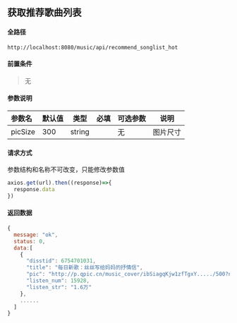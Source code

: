 ## 获取推荐歌曲列表

#### 全路径

```
http://localhost:8080/music/api/recommend_songlist_hot
```

#### 前置条件

> 无
>

#### 参数说明

| 参数名   | 默认值 | 类型   | 必填 | 可选参数                          | 说明               |
| :------- | ------ | ------ | ---- | --------------------------------- | ------------------ |
| picSize | 300 | string |     | 无 | 图片尺寸 |



#### 请求方式

参数结构和名称不可改变，只能修改参数值

```js
axios.get(url).then((response)=>{
  response.data
})
```

#### 返回数据

```js
{
  message: "ok",
  status: 0,
  data:[
    {
      "disstid": 6754701031,
      "title": "每日新歌：丝丝写给妈妈的抒情信",
      "pic": "http://p.qpic.cn/music_cover/ibSiagqKjw1zfTgxY...../500?n=1",
      "listen_num": 15928,
      "listen_str": "1.6万"
    },
    ......
  ]
}
```

